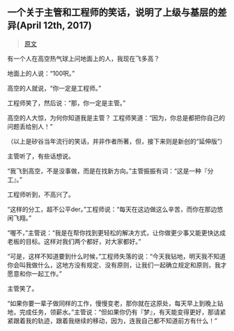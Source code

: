 ## 一个关于主管和工程师的笑话，说明了上级与基层的差异(April 12th,  2017)

> [原文](http://mr6.cc/?p=18441)

有一个人在高空热气球上问地面上的人，我现在飞多高？

地面上的人说：“100呎。”

高空的人就说，“你一定是工程师。”

工程师笑了，然后说：“那，你一定是主管。”

高空的人大惊，为何你知道我是主管？ 工程师笑道：“因为，你总是都把你自己的问题丢给别人！”

（以上是矽谷当年流行的笑话，并非作者所著，但，接下来则是新创的“延伸版”）

主管听了，有些话想说。

“我飞到高空，不是没事做，而是在找新方向。”主管振振有词：“这是一种『分工』。”

工程师听到，不高兴了。

“这样的分工，超不公平der。”工程师说：“每天在这边做这么辛苦，而你在那边悠闲飞翔。”

“喔不，”主管说：“我是在帮你找到更轻松的解决方式，让你做更少事又能更快达成老板的目标。这样对我们两个都好，对大家都好。”

“可是，这样不知道要到什么时候，”工程师失落的说：“今天我钻地，明天我不知道你会叫我做什么，这地方没有规定、没有原则，让我们一起确立规定和原则，我才愿意和你一起工作。”

主管笑了。

“如果你要一辈子做同样的工作，慢慢变老，那你就在这原处，每天早上到晚上钻地，完成任务，领薪水。”主管说：“但如果你仍有『梦』，有天能变得更好，那请紧紧跟着我的轨迹，跟着我继续的移动，因为，连我自己都不知道前方有什么！”